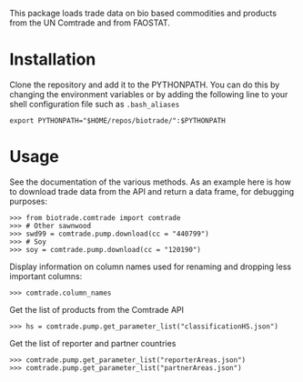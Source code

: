 This package loads trade data on bio based commodities and products from the UN Comtrade 
and from FAOSTAT.


# Installation

Clone the repository and add it to the PYTHONPATH. You can do this by changing the 
environment variables or by adding the following line to your shell configuration file 
such as `.bash_aliases` 

    export PYTHONPATH="$HOME/repos/biotrade/":$PYTHONPATH

# Usage

See the documentation of the various methods. As an example  here is how to download 
trade data from the API and return a data frame, for debugging purposes:

    >>> from biotrade.comtrade import comtrade
    >>> # Other sawnwood
    >>> swd99 = comtrade.pump.download(cc = "440799")
    >>> # Soy
    >>> soy = comtrade.pump.download(cc = "120190")

Display information on column names used for renaming
and dropping less important columns:

    >>> comtrade.column_names

Get the list of products from the Comtrade API

    >>> hs = comtrade.pump.get_parameter_list("classificationHS.json")

Get the list of reporter and partner countries

    >>> comtrade.pump.get_parameter_list("reporterAreas.json")
    >>> comtrade.pump.get_parameter_list("partnerAreas.json")
